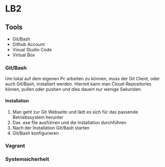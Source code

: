 # LB2
## Tools
- Git/Bash
- Github Account
- Visual Studio Code
- Virtual Box

### Git/Bash
Um lokal auf dem eigenen Pc arbeiten zu können, muss der Git Client, oder auch Git/Bash, installiert werden. Hiermit kann man Cloud-Repositories klonen, pullen oder pushen und dies dauert nur wenige Sekunden. 
#### Installation
1. Man geht zur Git Webseite und lädt es sich für das passende Betriebssystem herunter
2. Das .exe file ausführen und die Installation durchführen
3. Nach der Installation Git/Bash starten
4. Git/Bash konfigurieren


### Vagrant

### Systemsicherheit






